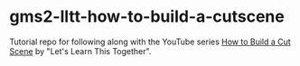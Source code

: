 # gms2-lltt-how-to-build-a-cutscene
Tutorial repo for following along with the YouTube series [How to Build a Cut Scene](https://www.youtube.com/playlist?list=PLwfY1MeupeNYF_fCirZwHH-xZ5mK7gXF6) by "Let's Learn This Together".
